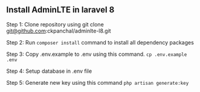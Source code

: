 ## Install AdminLTE in laravel 8

Step 1: Clone repository using git clone git@github.com:ckpanchal/adminlte-l8.git

Step 2: Run `composer install` command to install all dependency packages

Step 3: Copy .env.example to .env using this command.
`cp .env.example .env`

Step 4: Setup database in .env file

Step 5: Generate new key using this command
`php artisan generate:key`
